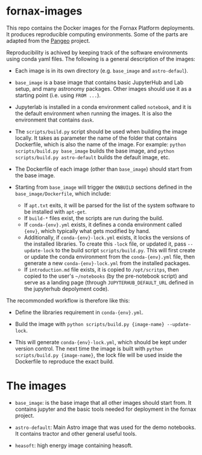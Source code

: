 # fornax-images
This repo contains the Docker images for the Fornax Platform deployments.
It produces reproducible computing environments. Some of the parts are
adapted from the [Pangeo](https://github.com/pangeo-data/pangeo-docker-images) project.

Reproducibility is achived by keeping track of the software environments using conda yaml files.
The following is a general description of the images:

- Each image is in its own directory (e.g. `base_image` and `astro-defaul`).

- `base_image` is a base image that contains basic JupyterHub and Lab setup, and many astronomy packages.
Other images should use it as a starting point (i.e. using `FROM ...`).

- Jupyterlab is installed in a conda environment called `notebook`, and it is the
default environment when running the images. It is also the environment that contains `dask`.

- The `scripts/build.py` script should be used when building the image locally. It takes as parameter
the name of the folder that contains Dockerfile, which is also the name of the image.
For example: `python scripts/build.py base_image` builds the base image, and
`python scripts/build.py astro-default` builds the default image, etc.

- The Dockerfile of each image (other than `base_image`) should start from the base image.

- Starting from `base_image` will trigger the `ONBUILD` sections defined in the
`base_image/Dockerfile`, which include:
  - If `apt.txt` exits, it will be parsed for the list of the system software to be installed with `apt-get`.
  - If `build-*` files exist, the scripts are run during the build.
  - If `conda-{env}.yml` exists, it defines a conda environment called `{env}`, which typically what gets modified by hand.
  - Additionally, if `conda-{env}-lock.yml` exists, it locks
the versions of the installed libraries. To create this `-lock` file, or updated it, pass `--update-lock` to the
build script `scripts/build.py`. This will first create or update the conda environment from the `conda-{env}.yml` file, then generate a new `conda-{env}-lock.yml` from the installed packages.
  - If `introduction.md` file exists, it is copied to `/opt/scritps`, then copied to the user's `~/notebooks` (by the pre-notebook script) and serve as a landing page (through `JUPYTERHUB_DEFAULT_URL` defined in the jupyterhub depolyment code).

The recommonded workflow is therefore like this:

- Define the libraries requirement in `conda-{env}.yml`.

- Build the image with `python scripts/build.py {image-name} --update-lock`.

- This will generate `conda-{env}-lock.yml`, which should be kept under
version control. The next time the image is built with `python scripts/build.py {image-name}`, the lock
file will be used inside the Dockerfile to reproduce the exact build.

# The images
- `base_image`: is the base image that all other images should start from. It contains jupyter and the basic tools needed for deployment in the fornax project.

- `astro-default`: Main Astro image that was used for the demo notebooks. It contains tractor and other general useful tools.

- `heasoft`: high energy image containing heasoft.

